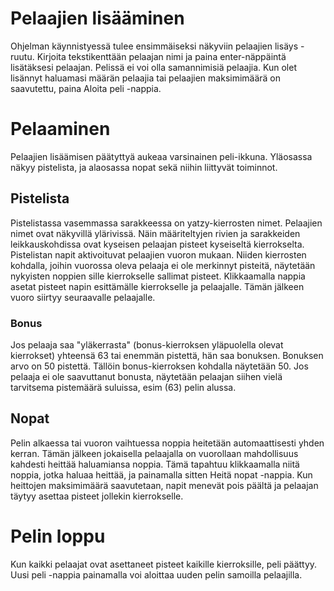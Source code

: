 # Pelaajien lisääminen
Ohjelman käynnistyessä tulee ensimmäiseksi näkyviin pelaajien lisäys -ruutu. Kirjoita tekstikenttään pelaajan nimi ja paina enter-näppäintä lisätäksesi pelaajan. Pelissä ei voi olla samannimisiä pelaajia. Kun olet lisännyt haluamasi määrän pelaajia tai pelaajien maksimimäärä on saavutettu, paina Aloita peli -nappia.

# Pelaaminen
Pelaajien lisäämisen päätyttyä aukeaa varsinainen peli-ikkuna. Yläosassa näkyy pistelista, ja alaosassa nopat sekä niihin liittyvät toiminnot.

## Pistelista
Pistelistassa vasemmassa sarakkeessa on yatzy-kierrosten nimet. Pelaajien nimet ovat näkyvillä ylärivissä. Näin määriteltyjen rivien ja sarakkeiden leikkauskohdissa ovat kyseisen pelaajan pisteet kyseiseltä kierrokselta. Pistelistan napit aktivoituvat pelaajien vuoron mukaan. Niiden kierrosten kohdalla, joihin vuorossa oleva pelaaja ei ole merkinnyt pisteitä, näytetään nykyisten noppien sille kierrokselle sallimat pisteet.  Klikkaamalla nappia asetat pisteet napin esittämälle kierrokselle ja pelaajalle. Tämän jälkeen vuoro siirtyy seuraavalle pelaajalle.

### Bonus
Jos pelaaja saa "yläkerrasta" (bonus-kierroksen yläpuolella olevat kierrokset) yhteensä 63 tai enemmän pistettä, hän saa bonuksen. Bonuksen arvo on 50 pistettä. Tällöin bonus-kierroksen kohdalla näytetään 50. Jos pelaaja ei ole saavuttanut bonusta, näytetään pelaajan siihen vielä tarvitsema pistemäärä suluissa, esim (63) pelin alussa.

## Nopat
Pelin alkaessa tai vuoron vaihtuessa noppia heitetään automaattisesti yhden kerran. Tämän jälkeen jokaisella pelaajalla on vuorollaan mahdollisuus kahdesti heittää haluamiansa noppia. Tämä tapahtuu klikkaamalla niitä noppia, jotka haluaa heittää, ja painamalla sitten Heitä nopat -nappia. Kun heittojen maksimimäärä saavutetaan, napit menevät pois päältä ja pelaajan täytyy asettaa pisteet jollekin kierrokselle.

# Pelin loppu
Kun kaikki pelaajat ovat asettaneet pisteet kaikille kierroksille, peli päättyy. Uusi peli -nappia painamalla voi aloittaa uuden pelin samoilla pelaajilla.
